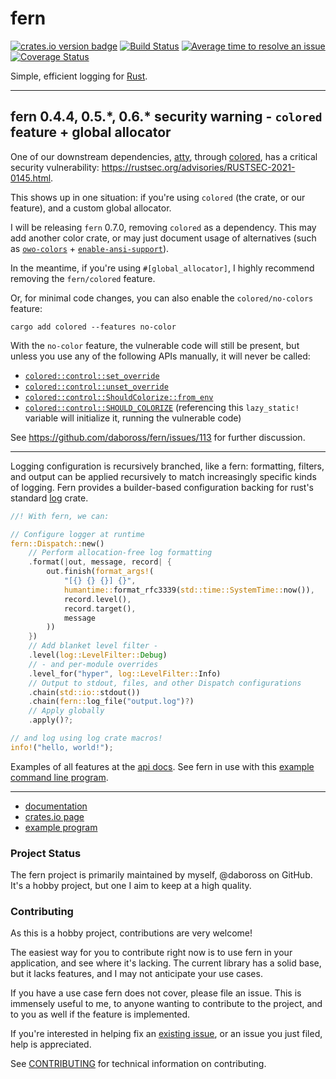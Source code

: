 fern
====
[![crates.io version badge][cratesio-badge]][fern-crate]
[![Build Status][test-status-badge]][test-status-link]
[![Average time to resolve an issue][issue-resolution-badge]][isitmaintained-link]
[![Coverage Status][coveralls-badge]][coveralls-builds]

Simple, efficient logging for [Rust].

---

## fern 0.4.4, 0.5.\*, 0.6.\* security warning - `colored` feature + global allocator

One of our downstream dependencies, [atty](https://docs.rs/atty/), through
[colored](https://docs.rs/colored/), has a critical security vulnerability:
<https://rustsec.org/advisories/RUSTSEC-2021-0145.html>.

This shows up in one situation: if you're using `colored` (the crate, or our
feature), and a custom global allocator.

I will be releasing `fern` 0.7.0, removing `colored` as a dependency. This may
add another color crate, or may just document usage of alternatives (such as
[`owo-colors`](https://docs.rs/owo-colors/) +
[`enable-ansi-support`](https://docs.rs/enable-ansi-support/0.2.1/le_ansi_support/)).

In the meantime, if you're using `#[global_allocator]`, I highly recommend
removing the `fern/colored` feature.

Or, for minimal code changes, you can also enable the `colored/no-colors`
feature:

```text
cargo add colored --features no-color
```

With the `no-color` feature, the vulnerable code will still be present, but
unless you use any of the following APIs manually, it will never be called:

- [`colored::control::set_override`](https://docs.rs/colored/latest/colored/control/fn.set_override.html)
- [`colored::control::unset_override`](https://docs.rs/colored/latest/colored/control/fn.unset_override.html)
- [`colored::control::ShouldColorize::from_env`](https://docs.rs/colored/latest/colored/control/struct.ShouldColorize.html#method.from_env)
- [`colored::control::SHOULD_COLORIZE`](https://docs.rs/colored/latest/colored/control/struct.SHOULD_COLORIZE.html)
  (referencing this `lazy_static!` variable will initialize it, running the
  vulnerable code)

See <https://github.com/daboross/fern/issues/113> for further discussion.

---

Logging configuration is recursively branched, like a fern: formatting, filters, and output can be applied recursively to match increasingly specific kinds of logging. Fern provides a builder-based configuration backing for rust's standard [log] crate.

```rust
//! With fern, we can:

// Configure logger at runtime
fern::Dispatch::new()
    // Perform allocation-free log formatting
    .format(|out, message, record| {
        out.finish(format_args!(
            "[{} {} {}] {}",
            humantime::format_rfc3339(std::time::SystemTime::now()),
            record.level(),
            record.target(),
            message
        ))
    })
    // Add blanket level filter -
    .level(log::LevelFilter::Debug)
    // - and per-module overrides
    .level_for("hyper", log::LevelFilter::Info)
    // Output to stdout, files, and other Dispatch configurations
    .chain(std::io::stdout())
    .chain(fern::log_file("output.log")?)
    // Apply globally
    .apply()?;

// and log using log crate macros!
info!("hello, world!");
```

Examples of all features at the [api docs][fern-docs]. See fern in use with this [example command line program][fern-example].

---

- [documentation][fern-docs]
- [crates.io page][fern-crate]
- [example program][fern-example]

### Project Status

The fern project is primarily maintained by myself, @daboross on GitHub. It's a hobby project, but one I aim to keep at a high quality.

### Contributing

As this is a hobby project, contributions are very welcome!

The easiest way for you to contribute right now is to use fern in your application, and see where it's lacking. The current library has a solid base, but it lacks features, and I may not anticipate your use cases.

If you have a use case fern does not cover, please file an issue. This is immensely useful to me, to anyone wanting to contribute to the project, and to you as well if the feature is implemented.

If you're interested in helping fix an [existing issue](https://github.com/daboross/fern/issues), or an issue you just filed, help is appreciated.

See [CONTRIBUTING](./CONTRIBUTING.md) for technical information on contributing.

[Rust]: https://www.rust-lang.org/
[test-status-badge]: https://github.com/daboross/fern/workflows/tests/badge.svg?branch=main&event=push
[test-status-link]: https://github.com/daboross/fern/actions/workflows/rust.yml
[issue-resolution-badge]: http://isitmaintained.com/badge/resolution/daboross/fern.svg
[isitmaintained-link]: http://isitmaintained.com/project/daboross/fern
[coveralls-badge]: https://coveralls.io/repos/github/daboross/fern/badge.svg
[coveralls-builds]: https://coveralls.io/github/daboross/fern
[cratesio-badge]: https://img.shields.io/crates/v/fern.svg
[fern-docs]: https://docs.rs/fern/
[fern-crate]: https://crates.io/crates/fern
[fern-example]: https://github.com/daboross/fern/tree/main/examples/cmd-program.rs
[log]: https://github.com/rust-lang/log
